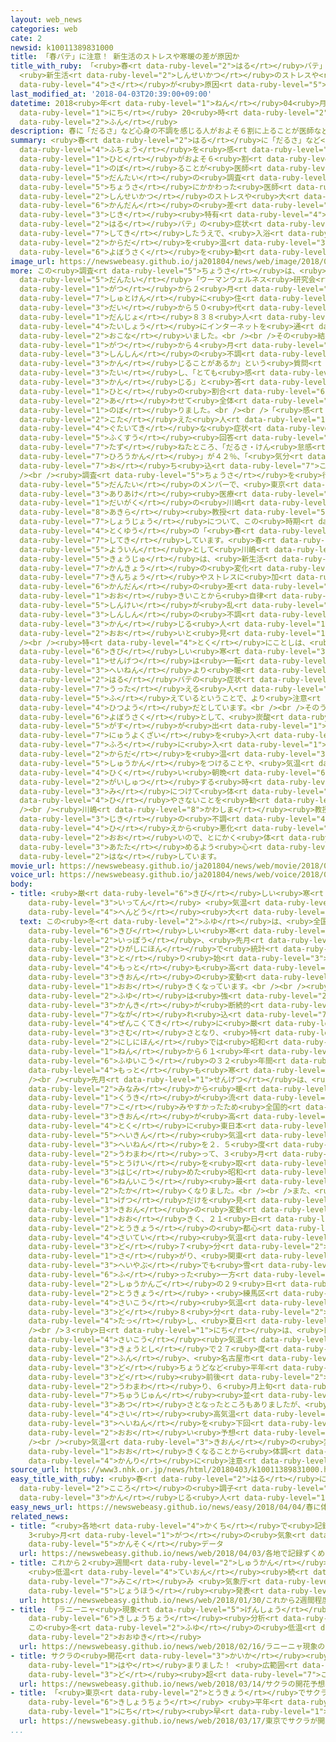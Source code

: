 ```yaml
---
layout: web_news
categories: web
cate: 2
newsid: k10011389831000
title: 「春バテ」に注意！ 新生活のストレスや寒暖の差が原因か
title_with_ruby: 「<ruby>春<rt data-ruby-level="2">はる</rt></ruby>バテ」に<ruby>注意<rt data-ruby-level="3">ちゅうい</rt></ruby>！
  <ruby>新生活<rt data-ruby-level="2">しんせいかつ</rt></ruby>のストレスや<ruby>寒暖<rt data-ruby-level="6">かんだん</rt></ruby>の<ruby>差<rt
  data-ruby-level="4">さ</rt></ruby>が<ruby>原因<rt data-ruby-level="5">げんいん</rt></ruby>か
last_modified_at: '2018-04-03T20:39:00+09:00'
datetime: 2018<ruby>年<rt data-ruby-level="1">ねん</rt></ruby>04<ruby>月<rt data-ruby-level="1">がつ</rt></ruby>03<ruby>日<rt
  data-ruby-level="1">にち</rt></ruby> 20<ruby>時<rt data-ruby-level="2">じ</rt></ruby>39<ruby>分<rt
  data-ruby-level="2">ふん</rt></ruby>
description: 春に「だるさ」など心身の不調を感じる人がおよそ６割に上ることが医師などでつくる団体の調査でわかりました。調査にかかわった医師は、新生活のストレスや大きな寒暖の差によるこの時期特有の「春バテ」の症状と指摘したうえで、入浴で体を温めるなどの予防策を勧めています。
summary: <ruby>春<rt data-ruby-level="2">はる</rt></ruby>に「だるさ」など<ruby>心身<rt data-ruby-level="3">しんしん</rt></ruby>の<ruby>不調<rt
  data-ruby-level="4">ふちょう</rt></ruby>を<ruby>感<rt data-ruby-level="3">かん</rt></ruby>じる<ruby>人<rt
  data-ruby-level="1">ひと</rt></ruby>がおよそ６<ruby>割<rt data-ruby-level="6">わり</rt></ruby>に<ruby>上<rt
  data-ruby-level="1">のぼ</rt></ruby>ることが<ruby>医師<rt data-ruby-level="5">いし</rt></ruby>などでつくる<ruby>団体<rt
  data-ruby-level="5">だんたい</rt></ruby>の<ruby>調査<rt data-ruby-level="5">ちょうさ</rt></ruby>でわかりました。<ruby>調査<rt
  data-ruby-level="5">ちょうさ</rt></ruby>にかかわった<ruby>医師<rt data-ruby-level="5">いし</rt></ruby>は、<ruby>新生活<rt
  data-ruby-level="2">しんせいかつ</rt></ruby>のストレスや<ruby>大<rt data-ruby-level="1">おお</rt></ruby>きな<ruby>寒暖<rt
  data-ruby-level="6">かんだん</rt></ruby>の<ruby>差<rt data-ruby-level="4">さ</rt></ruby>によるこの<ruby>時期<rt
  data-ruby-level="3">じき</rt></ruby><ruby>特有<rt data-ruby-level="4">とくゆう</rt></ruby>の「<ruby>春<rt
  data-ruby-level="2">はる</rt></ruby>バテ」の<ruby>症状<rt data-ruby-level="7">しょうじょう</rt></ruby>と<ruby>指摘<rt
  data-ruby-level="7">してき</rt></ruby>したうえで、<ruby>入浴<rt data-ruby-level="4">にゅうよく</rt></ruby>で<ruby>体<rt
  data-ruby-level="2">からだ</rt></ruby>を<ruby>温<rt data-ruby-level="3">あたた</rt></ruby>めるなどの<ruby>予防策<rt
  data-ruby-level="6">よぼうさく</rt></ruby>を<ruby>勧<rt data-ruby-level="7">すす</rt></ruby>めています。
image_url: https://newswebeasy.github.io/ja201804/news/web/image/2018/04/03/K10011389831_1804032134_1804032140_01_03.jpg
more: この<ruby>調査<rt data-ruby-level="5">ちょうさ</rt></ruby>は、<ruby>医師<rt data-ruby-level="5">いし</rt></ruby>などでつくる<ruby>団体<rt
  data-ruby-level="5">だんたい</rt></ruby>「ウーマンウェルネス<ruby>研究会<rt data-ruby-level="3">けんきゅうかい</rt></ruby>」がことし１<ruby>月<rt
  data-ruby-level="1">がつ</rt></ruby>から２<ruby>月<rt data-ruby-level="1">がつ</rt></ruby>にかけて、<ruby>首都圏<rt
  data-ruby-level="7">しゅとけん</rt></ruby>に<ruby>住<rt data-ruby-level="3">す</rt></ruby>む２０<ruby>代<rt
  data-ruby-level="3">だい</rt></ruby>から５０<ruby>代<rt data-ruby-level="3">だい</rt></ruby>の<ruby>男女<rt
  data-ruby-level="1">だんじょ</rt></ruby>８３８<ruby>人<rt data-ruby-level="1">にん</rt></ruby>を<ruby>対象<rt
  data-ruby-level="4">たいしょう</rt></ruby>にインターネットを<ruby>通<rt data-ruby-level="2">つう</rt></ruby>じて<ruby>行<rt
  data-ruby-level="2">おこな</rt></ruby>いました。<br /><br />その<ruby>結果<rt data-ruby-level="4">けっか</rt></ruby>、「３<ruby>月<rt
  data-ruby-level="1">がつ</rt></ruby>から４<ruby>月<rt data-ruby-level="1">がつ</rt></ruby>に<ruby>心身<rt
  data-ruby-level="3">しんしん</rt></ruby>の<ruby>不調<rt data-ruby-level="4">ふちょう</rt></ruby>を<ruby>感<rt
  data-ruby-level="3">かん</rt></ruby>じることがあるか」という<ruby>質問<rt data-ruby-level="5">しつもん</rt></ruby>に<ruby>対<rt
  data-ruby-level="3">たい</rt></ruby>し、「とても<ruby>感<rt data-ruby-level="3">かん</rt></ruby>じる」「やや<ruby>感<rt
  data-ruby-level="3">かん</rt></ruby>じる」と<ruby>答<rt data-ruby-level="2">こた</rt></ruby>えた<ruby>人<rt
  data-ruby-level="1">ひと</rt></ruby>の<ruby>割合<rt data-ruby-level="6">わりあい</rt></ruby>は、<ruby>合<rt
  data-ruby-level="2">あ</rt></ruby>わせて<ruby>全体<rt data-ruby-level="3">ぜんたい</rt></ruby>の６１％に<ruby>上<rt
  data-ruby-level="1">のぼ</rt></ruby>りました。<br /><br />「<ruby>感<rt data-ruby-level="3">かん</rt></ruby>じる」と<ruby>答<rt
  data-ruby-level="2">こた</rt></ruby>えた<ruby>人<rt data-ruby-level="1">ひと</rt></ruby>に<ruby>具体的<rt
  data-ruby-level="4">ぐたいてき</rt></ruby>な<ruby>症状<rt data-ruby-level="7">しょうじょう</rt></ruby>を<ruby>複数<rt
  data-ruby-level="5">ふくすう</rt></ruby><ruby>回答<rt data-ruby-level="2">かいとう</rt></ruby>で<ruby>尋<rt
  data-ruby-level="7">たず</rt></ruby>ねたところ、「だるさ・けん<ruby>怠感<rt data-ruby-level="7">たいかん</rt></ruby>」が５３％、「<ruby>疲労感<rt
  data-ruby-level="7">ひろうかん</rt></ruby>」が４２％、「<ruby>気分<rt data-ruby-level="2">きぶん</rt></ruby>が<ruby>落<rt
  data-ruby-level="7">お</rt></ruby>ち<ruby>込<rt data-ruby-level="7">こ</rt></ruby>む」が３８％などとなっています。<br
  /><br /><ruby>調査<rt data-ruby-level="5">ちょうさ</rt></ruby>を<ruby>行<rt data-ruby-level="2">い</rt></ruby>った<ruby>団体<rt
  data-ruby-level="5">だんたい</rt></ruby>のメンバーで、<ruby>東京<rt data-ruby-level="2">とうきょう</rt></ruby><ruby>有明<rt
  data-ruby-level="3">ありあけ</rt></ruby><ruby>医療<rt data-ruby-level="7">いりょう</rt></ruby><ruby>大学<rt
  data-ruby-level="1">だいがく</rt></ruby>の<ruby>川嶋<rt data-ruby-level="8">かわしま</rt></ruby><ruby>朗<rt
  data-ruby-level="8">あきら</rt></ruby><ruby>教授<rt data-ruby-level="5">きょうじゅ</rt></ruby>はこうした<ruby>症状<rt
  data-ruby-level="7">しょうじょう</rt></ruby>について、この<ruby>時期<rt data-ruby-level="3">じき</rt></ruby><ruby>特有<rt
  data-ruby-level="4">とくゆう</rt></ruby>の「<ruby>春<rt data-ruby-level="2">はる</rt></ruby>バテ」だと<ruby>指摘<rt
  data-ruby-level="7">してき</rt></ruby>しています。<ruby>春<rt data-ruby-level="2">はる</rt></ruby>バテの<ruby>要因<rt
  data-ruby-level="5">よういん</rt></ruby>として<ruby>川嶋<rt data-ruby-level="8">かわしま</rt></ruby><ruby>教授<rt
  data-ruby-level="5">きょうじゅ</rt></ruby>は、<ruby>新生活<rt data-ruby-level="2">しんせいかつ</rt></ruby>など<ruby>環境<rt
  data-ruby-level="7">かんきょう</rt></ruby>の<ruby>変化<rt data-ruby-level="4">へんか</rt></ruby>による<ruby>緊張<rt
  data-ruby-level="7">きんちょう</rt></ruby>やストレスに<ruby>加<rt data-ruby-level="4">くわ</rt></ruby>え、<ruby>寒暖<rt
  data-ruby-level="6">かんだん</rt></ruby>の<ruby>差<rt data-ruby-level="4">さ</rt></ruby>が<ruby>大<rt
  data-ruby-level="1">おお</rt></ruby>きいことから<ruby>自律<rt data-ruby-level="6">じりつ</rt></ruby><ruby>神経<rt
  data-ruby-level="5">しんけい</rt></ruby>が<ruby>乱<rt data-ruby-level="6">みだ</rt></ruby>れやすく、<ruby>心身<rt
  data-ruby-level="3">しんしん</rt></ruby>の<ruby>不調<rt data-ruby-level="4">ふちょう</rt></ruby>を<ruby>感<rt
  data-ruby-level="3">かん</rt></ruby>じる<ruby>人<rt data-ruby-level="1">ひと</rt></ruby>が<ruby>多<rt
  data-ruby-level="2">おお</rt></ruby>いと<ruby>見<rt data-ruby-level="1">み</rt></ruby>ています。<br
  /><br /><ruby>特<rt data-ruby-level="4">とく</rt></ruby>にことしは、<ruby>冬<rt data-ruby-level="2">ふゆ</rt></ruby>の<ruby>厳<rt
  data-ruby-level="6">きび</rt></ruby>しい<ruby>寒<rt data-ruby-level="3">さむ</rt></ruby>さのあと、<ruby>先月<rt
  data-ruby-level="1">せんげつ</rt></ruby>は<ruby>一転<rt data-ruby-level="3">いってん</rt></ruby>して<ruby>平年<rt
  data-ruby-level="3">へいねん</rt></ruby>より<ruby>暖<rt data-ruby-level="6">あたた</rt></ruby>かかったことなどから<ruby>春<rt
  data-ruby-level="2">はる</rt></ruby>バテの<ruby>症状<rt data-ruby-level="7">しょうじょう</rt></ruby>を<ruby>訴<rt
  data-ruby-level="7">うった</rt></ruby>える<ruby>人<rt data-ruby-level="1">ひと</rt></ruby>が<ruby>増<rt
  data-ruby-level="5">ふ</rt></ruby>えているということで、より<ruby>注意<rt data-ruby-level="3">ちゅうい</rt></ruby>が<ruby>必要<rt
  data-ruby-level="4">ひつよう</rt></ruby>だとしています。<br /><br />そのうえで、<ruby>春<rt data-ruby-level="2">はる</rt></ruby>バテの<ruby>予防策<rt
  data-ruby-level="6">よぼうさく</rt></ruby>として、<ruby>炭酸<rt data-ruby-level="5">たんさん</rt></ruby><ruby>ガス<rt
  data-ruby-level="5">がす</rt></ruby>が<ruby>出<rt data-ruby-level="1">で</rt></ruby>る<ruby>入浴剤<rt
  data-ruby-level="7">にゅうよくざい</rt></ruby>を<ruby>入<rt data-ruby-level="1">い</rt></ruby>れたぬるめの<ruby>風呂<rt
  data-ruby-level="7">ふろ</rt></ruby>に<ruby>入<rt data-ruby-level="1">はい</rt></ruby>り<ruby>体<rt
  data-ruby-level="2">からだ</rt></ruby>を<ruby>温<rt data-ruby-level="3">あたた</rt></ruby>める<ruby>習慣<rt
  data-ruby-level="5">しゅうかん</rt></ruby>をつけることや、<ruby>気温<rt data-ruby-level="3">きおん</rt></ruby>が<ruby>低<rt
  data-ruby-level="4">ひく</rt></ruby>い<ruby>朝晩<rt data-ruby-level="6">あさばん</rt></ruby>に<ruby>外出<rt
  data-ruby-level="2">がいしゅつ</rt></ruby>する<ruby>時<rt data-ruby-level="2">とき</rt></ruby>にはストールなどを<ruby>身<rt
  data-ruby-level="3">み</rt></ruby>につけて<ruby>体<rt data-ruby-level="2">からだ</rt></ruby>を<ruby>冷<rt
  data-ruby-level="4">ひ</rt></ruby>やさないことを<ruby>勧<rt data-ruby-level="7">すす</rt></ruby>めています。<br
  /><br /><ruby>川嶋<rt data-ruby-level="8">かわしま</rt></ruby><ruby>教授<rt data-ruby-level="5">きょうじゅ</rt></ruby>は「この<ruby>時期<rt
  data-ruby-level="3">じき</rt></ruby>の<ruby>不調<rt data-ruby-level="4">ふちょう</rt></ruby>は<ruby>冷<rt
  data-ruby-level="4">ひ</rt></ruby>えから<ruby>悪化<rt data-ruby-level="3">あっか</rt></ruby>することも<ruby>多<rt
  data-ruby-level="2">おお</rt></ruby>いので、とにかく<ruby>体<rt data-ruby-level="2">からだ</rt></ruby>を<ruby>温<rt
  data-ruby-level="3">あたた</rt></ruby>めるよう<ruby>心<rt data-ruby-level="2">こころ</rt></ruby>がけてほしい」と<ruby>話<rt
  data-ruby-level="2">はな</rt></ruby>しています。
movie_url: https://newswebeasy.github.io/ja201804/news/web/movie/2018/04/03/k10011389831_201804032134_201804032140.mp4
voice_url: https://newswebeasy.github.io/ja201804/news/web/voice/2018/04/03/k10011389831_201804032134_201804032140.mp3
body:
- title: <ruby>厳<rt data-ruby-level="6">きび</rt></ruby>しい<ruby>寒<rt data-ruby-level="3">さむ</rt></ruby>さから<ruby>一転<rt
    data-ruby-level="3">いってん</rt></ruby> <ruby>気温<rt data-ruby-level="3">きおん</rt></ruby><ruby>変動<rt
    data-ruby-level="4">へんどう</rt></ruby><ruby>大<rt data-ruby-level="1">おお</rt></ruby>きく
  text: この<ruby>冬<rt data-ruby-level="2">ふゆ</rt></ruby>は、<ruby>全国的<rt data-ruby-level="4">ぜんこくてき</rt></ruby>に<ruby>厳<rt
    data-ruby-level="6">きび</rt></ruby>しい<ruby>寒<rt data-ruby-level="3">さむ</rt></ruby>さとなった<ruby>一方<rt
    data-ruby-level="2">いっぽう</rt></ruby>、<ruby>先月<rt data-ruby-level="1">せんげつ</rt></ruby>は<ruby>東日本<rt
    data-ruby-level="2">ひがしにほん</rt></ruby>で<ruby>統計<rt data-ruby-level="5">とうけい</rt></ruby>を<ruby>取<rt
    data-ruby-level="3">と</rt></ruby>り<ruby>始<rt data-ruby-level="3">はじ</rt></ruby>めてから<ruby>最<rt
    data-ruby-level="4">もっと</rt></ruby>も<ruby>高<rt data-ruby-level="2">たか</rt></ruby>くなるなど<ruby>気温<rt
    data-ruby-level="3">きおん</rt></ruby>の<ruby>変動<rt data-ruby-level="4">へんどう</rt></ruby>が<ruby>大<rt
    data-ruby-level="1">おお</rt></ruby>きくなっています。<br /><br /><ruby>気象庁<rt data-ruby-level="6">きしょうちょう</rt></ruby>によりますと、この<ruby>冬<rt
    data-ruby-level="2">ふゆ</rt></ruby>は<ruby>強<rt data-ruby-level="2">つよ</rt></ruby>い<ruby>寒気<rt
    data-ruby-level="3">かんき</rt></ruby>が<ruby>断続的<rt data-ruby-level="5">だんぞくてき</rt></ruby>に<ruby>流<rt
    data-ruby-level="7">なが</rt></ruby>れ<ruby>込<rt data-ruby-level="7">こ</rt></ruby>んで<ruby>全国的<rt
    data-ruby-level="4">ぜんこくてき</rt></ruby>に<ruby>厳<rt data-ruby-level="6">きび</rt></ruby>しい<ruby>寒<rt
    data-ruby-level="3">さむ</rt></ruby>さとなり、<ruby>特<rt data-ruby-level="4">とく</rt></ruby>に<ruby>西日本<rt
    data-ruby-level="2">にしにほん</rt></ruby>では<ruby>昭和<rt data-ruby-level="3">しょうわ</rt></ruby>６０<ruby>年<rt
    data-ruby-level="1">ねん</rt></ruby>から６１<ruby>年<rt data-ruby-level="1">ねん</rt></ruby>にかけての<ruby>冬以降<rt
    data-ruby-level="6">ふゆいこう</rt></ruby>の３２<ruby>年間<rt data-ruby-level="2">ねんかん</rt></ruby>で<ruby>最<rt
    data-ruby-level="4">もっと</rt></ruby>も<ruby>寒<rt data-ruby-level="3">さむ</rt></ruby>くなりました。<br
    /><br /><ruby>先月<rt data-ruby-level="1">せんげつ</rt></ruby>は、<ruby>一転<rt data-ruby-level="3">いってん</rt></ruby>して、<ruby>南<rt
    data-ruby-level="2">みなみ</rt></ruby>から<ruby>暖<rt data-ruby-level="6">あたた</rt></ruby>かい<ruby>空気<rt
    data-ruby-level="1">くうき</rt></ruby>が<ruby>流<rt data-ruby-level="7">なが</rt></ruby>れ<ruby>込<rt
    data-ruby-level="7">こ</rt></ruby>みやすかったため<ruby>全国的<rt data-ruby-level="4">ぜんこくてき</rt></ruby>に<ruby>気温<rt
    data-ruby-level="3">きおん</rt></ruby>が<ruby>高<rt data-ruby-level="2">たか</rt></ruby>くなり、<ruby>特<rt
    data-ruby-level="4">とく</rt></ruby>に<ruby>東日本<rt data-ruby-level="2">ひがしにほん</rt></ruby>では<ruby>平均<rt
    data-ruby-level="5">へいきん</rt></ruby><ruby>気温<rt data-ruby-level="3">きおん</rt></ruby>が<ruby>平年<rt
    data-ruby-level="3">へいねん</rt></ruby>を２．５<ruby>度<rt data-ruby-level="3">ど</rt></ruby><ruby>上回<rt
    data-ruby-level="2">うわまわ</rt></ruby>って、３<ruby>月<rt data-ruby-level="1">がつ</rt></ruby>としては<ruby>統計<rt
    data-ruby-level="5">とうけい</rt></ruby>を<ruby>取<rt data-ruby-level="3">と</rt></ruby>り<ruby>始<rt
    data-ruby-level="3">はじ</rt></ruby>めた<ruby>昭和<rt data-ruby-level="3">しょうわ</rt></ruby>２１<ruby>年以降<rt
    data-ruby-level="6">ねんいこう</rt></ruby><ruby>最<rt data-ruby-level="4">もっと</rt></ruby>も<ruby>高<rt
    data-ruby-level="2">たか</rt></ruby>くなりました。<br /><br />また、<ruby>先月<rt data-ruby-level="1">せんげつ</rt></ruby>１か<ruby>月<rt
    data-ruby-level="1">げつ</rt></ruby>だけを<ruby>見<rt data-ruby-level="1">み</rt></ruby>ても<ruby>気温<rt
    data-ruby-level="3">きおん</rt></ruby>の<ruby>変動<rt data-ruby-level="4">へんどう</rt></ruby>が<ruby>大<rt
    data-ruby-level="1">おお</rt></ruby>きく、２１<ruby>日<rt data-ruby-level="1">にち</rt></ruby>には<ruby>東京<rt
    data-ruby-level="2">とうきょう</rt></ruby>の<ruby>都心<rt data-ruby-level="3">としん</rt></ruby>で<ruby>最低<rt
    data-ruby-level="4">さいてい</rt></ruby><ruby>気温<rt data-ruby-level="3">きおん</rt></ruby>が１<ruby>度<rt
    data-ruby-level="3">ど</rt></ruby>７<ruby>分<rt data-ruby-level="2">ふん</rt></ruby>まで<ruby>下<rt
    data-ruby-level="1">さ</rt></ruby>がり、<ruby>関東<rt data-ruby-level="4">かんとう</rt></ruby>の<ruby>平野部<rt
    data-ruby-level="3">へいやぶ</rt></ruby>でも<ruby>雪<rt data-ruby-level="2">ゆき</rt></ruby>が<ruby>降<rt
    data-ruby-level="6">ふ</rt></ruby>った<ruby>一方<rt data-ruby-level="2">いっぽう</rt></ruby>、およそ１<ruby>週間後<rt
    data-ruby-level="2">しゅうかんご</rt></ruby>の２９<ruby>日<rt data-ruby-level="1">にち</rt></ruby>には<ruby>東京<rt
    data-ruby-level="2">とうきょう</rt></ruby>・<ruby>練馬区<rt data-ruby-level="8">ねりまく</rt></ruby>で<ruby>最高<rt
    data-ruby-level="4">さいこう</rt></ruby><ruby>気温<rt data-ruby-level="3">きおん</rt></ruby>が２５<ruby>度<rt
    data-ruby-level="3">ど</rt></ruby>８<ruby>分<rt data-ruby-level="2">ふん</rt></ruby>に<ruby>達<rt
    data-ruby-level="4">たっ</rt></ruby>し、<ruby>夏日<rt data-ruby-level="2">なつび</rt></ruby>になりました。<br
    /><br />３<ruby>日<rt data-ruby-level="1">にち</rt></ruby>は、<ruby>日中<rt data-ruby-level="1">にっちゅう</rt></ruby>の<ruby>最高<rt
    data-ruby-level="4">さいこう</rt></ruby><ruby>気温<rt data-ruby-level="3">きおん</rt></ruby>が<ruby>京都市<rt
    data-ruby-level="3">きょうとし</rt></ruby>で２７<ruby>度<rt data-ruby-level="3">ど</rt></ruby>３<ruby>分<rt
    data-ruby-level="2">ふん</rt></ruby>、<ruby>名古屋市<rt data-ruby-level="3">なごやし</rt></ruby>で２７<ruby>度<rt
    data-ruby-level="3">ど</rt></ruby>ちょうどなど<ruby>平年<rt data-ruby-level="3">へいねん</rt></ruby>を１０<ruby>度<rt
    data-ruby-level="3">ど</rt></ruby><ruby>前後<rt data-ruby-level="2">ぜんご</rt></ruby><ruby>上回<rt
    data-ruby-level="2">うわまわ</rt></ruby>り、６<ruby>月上旬<rt data-ruby-level="7">がつじょうじゅん</rt></ruby>から<ruby>中旬<rt
    data-ruby-level="7">ちゅうじゅん</rt></ruby><ruby>並<rt data-ruby-level="6">な</rt></ruby>みの<ruby>暑<rt
    data-ruby-level="3">あつ</rt></ruby>さとなったところもありましたが、<ruby>今週末<rt data-ruby-level="4">こんしゅうまつ</rt></ruby>には<ruby>最<rt
    data-ruby-level="4">さい</rt></ruby><ruby>高気温<rt data-ruby-level="3">こうきおん</rt></ruby>が<ruby>平年<rt
    data-ruby-level="3">へいねん</rt></ruby>を<ruby>下回<rt data-ruby-level="2">したまわ</rt></ruby>るところも<ruby>多<rt
    data-ruby-level="2">おお</rt></ruby>い<ruby>予想<rt data-ruby-level="3">よそう</rt></ruby>です。<br
    /><br /><ruby>気温<rt data-ruby-level="3">きおん</rt></ruby>の<ruby>変動<rt data-ruby-level="4">へんどう</rt></ruby>が<ruby>大<rt
    data-ruby-level="1">おお</rt></ruby>きくなることから<ruby>体調<rt data-ruby-level="3">たいちょう</rt></ruby><ruby>管理<rt
    data-ruby-level="4">かんり</rt></ruby>に<ruby>注意<rt data-ruby-level="3">ちゅうい</rt></ruby>してください。
source_url: https://www3.nhk.or.jp/news/html/20180403/k10011389831000.html
easy_title_with_ruby: <ruby>春<rt data-ruby-level="2">はる</rt></ruby>に<ruby>体<rt data-ruby-level="2">からだ</rt></ruby>や<ruby>心<rt
  data-ruby-level="2">こころ</rt></ruby>の<ruby>調子<rt data-ruby-level="3">ちょうし</rt></ruby>がよくないと<ruby>感<rt
  data-ruby-level="3">かん</rt></ruby>じる<ruby>人<rt data-ruby-level="1">ひと</rt></ruby>が６０％いた
easy_news_url: https://newswebeasy.github.io/news/easy/2018/04/04/春に体や心の調子がよくないと感じる人が60いた
related_news:
- title: “<ruby>各地<rt data-ruby-level="4">かくち</rt></ruby>で<ruby>記録<rt data-ruby-level="4">きろく</rt></ruby>ずくめに”
    3<ruby>月<rt data-ruby-level="1">がつ</rt></ruby>の<ruby>気象<rt data-ruby-level="4">きしょう</rt></ruby><ruby>観測<rt
    data-ruby-level="5">かんそく</rt></ruby>データ
  url: https://newswebeasy.github.io/news/web/2018/04/03/各地で記録ずくめに-3月の気象観測データ
- title: これから２<ruby>週間<rt data-ruby-level="2">しゅうかん</rt></ruby><ruby>程度<rt data-ruby-level="5">ていど</rt></ruby>
    <ruby>低温<rt data-ruby-level="4">ていおん</rt></ruby><ruby>続<rt data-ruby-level="4">つづ</rt></ruby>く<ruby>見込<rt
    data-ruby-level="7">みこ</rt></ruby>み <ruby>気象庁<rt data-ruby-level="6">きしょうちょう</rt></ruby>が<ruby>情報<rt
    data-ruby-level="5">じょうほう</rt></ruby><ruby>発表<rt data-ruby-level="3">はっぴょう</rt></ruby>
  url: https://newswebeasy.github.io/news/web/2018/01/30/これから2週間程度-低温続く見込み-気象庁が情報発表
- title: 「ラニーニャ<ruby>現象<rt data-ruby-level="5">げんしょう</rt></ruby>」の<ruby>影響<rt data-ruby-level="7">えいきょう</rt></ruby>と<ruby>気象庁<rt
    data-ruby-level="6">きしょうちょう</rt></ruby><ruby>分析<rt data-ruby-level="7">ぶんせき</rt></ruby>
    この<ruby>冬<rt data-ruby-level="2">ふゆ</rt></ruby>の<ruby>低温<rt data-ruby-level="4">ていおん</rt></ruby>と<ruby>大雪<rt
    data-ruby-level="2">おおゆき</rt></ruby>
  url: https://newswebeasy.github.io/news/web/2018/02/16/ラニーニャ現象の影響と気象庁分析-この冬の低温と大雪
- title: サクラの<ruby>開花<rt data-ruby-level="3">かいか</rt></ruby><ruby>予想<rt data-ruby-level="3">よそう</rt></ruby><ruby>早<rt
    data-ruby-level="1">はや</rt></ruby>まりました！ <ruby>広範囲<rt data-ruby-level="7">こうはんい</rt></ruby>で20<ruby>度<rt
    data-ruby-level="3">ど</rt></ruby><ruby>超<rt data-ruby-level="7">こ</rt></ruby>え
  url: https://newswebeasy.github.io/news/web/2018/03/14/サクラの開花予想早まりました-広範囲で20度超え
- title: 「<ruby>東京<rt data-ruby-level="2">とうきょう</rt></ruby>でサクラが<ruby>開花<rt data-ruby-level="3">かいか</rt></ruby>」<ruby>気象庁<rt
    data-ruby-level="6">きしょうちょう</rt></ruby> <ruby>平年<rt data-ruby-level="3">へいねん</rt></ruby>より９<ruby>日<rt
    data-ruby-level="1">にち</rt></ruby><ruby>早<rt data-ruby-level="1">はや</rt></ruby>く
  url: https://newswebeasy.github.io/news/web/2018/03/17/東京でサクラが開花気象庁-平年より9日早く
...
```

